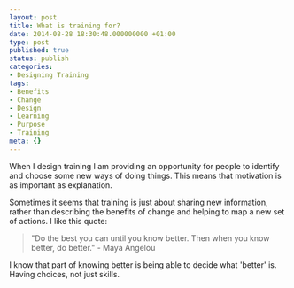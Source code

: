 ```yaml
---
layout: post
title: What is training for?
date: 2014-08-28 18:30:48.000000000 +01:00
type: post
published: true
status: publish
categories:
- Designing Training
tags:
- Benefits
- Change
- Design
- Learning
- Purpose
- Training
meta: {}
---
```

<p>When I design training I am providing an opportunity for people to identify and choose some new ways of doing things. This means that motivation is as important as explanation.</p>
<p>Sometimes it seems that training is just about sharing new information, rather than describing the benefits of change and helping to map a new set of actions. I like this quote: </p>
<blockquote><p>"Do the best you can until you know better. Then when you know better, do better." - Maya Angelou </p></blockquote>
<p>I know that part of knowing better is being able to decide what 'better' is. Having choices, not just skills.</p>
